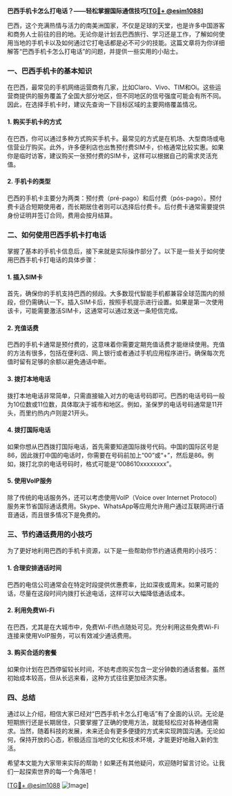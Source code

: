 **巴西手机卡怎么打电话？——轻松掌握国际通信技巧[[TG💪+ @esim1088](https://t.me/s/esim1088)]**

巴西，这个充满热情与活力的南美洲国家，不仅是足球的天堂，也是许多中国游客和商务人士前往的目的地。无论你是计划去巴西旅行、学习还是工作，了解如何使用当地的手机卡以及如何通过它打电话都是必不可少的技能。这篇文章将为你详细解答“巴西手机卡怎么打电话”的问题，并提供一些实用的小贴士。

### 一、巴西手机卡的基本知识

在巴西，最常见的手机网络运营商有几家，比如Claro、Vivo、TIM和Oi。这些运营商提供的服务覆盖了全国大部分地区，但不同地区的信号强度可能会有所不同。因此，在选择手机卡时，建议先查询一下目标区域的主要网络覆盖情况。

#### 1. 购买手机卡的方式

在巴西，你可以通过多种方式购买手机卡。最常见的方式是在机场、大型商场或电信营业厅购买。此外，许多便利店也出售预付费SIM卡，价格通常比较实惠。如果你是临时访客，建议购买一张预付费的SIM卡，这样可以根据自己的需求灵活充值。

#### 2. 手机卡的类型

巴西的手机卡主要分为两类：预付费（pré-pago）和后付费（pós-pago）。预付费卡适合短期使用者，而长期居住者则可以选择后付费卡。后付费卡通常需要提供身份证明并签订合同，费用会按月结算。

### 二、如何使用巴西手机卡打电话

掌握了基本的手机卡信息后，接下来就是实际操作部分了。以下是一些关于如何使用巴西手机卡打电话的具体步骤：

#### 1. 插入SIM卡

首先，确保你的手机支持巴西的频段。大多数现代智能手机都兼容全球范围内的频段，但仍需确认一下。插入SIM卡后，按照手机提示进行设置。如果是第一次使用该卡，可能需要激活SIM卡，这通常可以通过发送一条短信完成。

#### 2. 充值话费

巴西的手机卡通常是预付费的，这意味着你需要定期充值话费才能继续使用。充值的方法有很多，包括在便利店、网上银行或者通过手机应用程序进行。确保每次充值时留有足够的余额以避免通话中断。

#### 3. 拨打本地电话

拨打本地电话非常简单，只需直接输入对方的电话号码即可。巴西的电话号码一般为10位数或11位数，具体取决于城市和地区。例如，圣保罗的电话号码通常是11开头，而里约热内卢则是21开头。

#### 4. 拨打国际电话

如果你想从巴西拨打国际电话，首先需要知道国际拨号代码。中国的国际区号是86，因此拨打中国的电话时，你需要在号码前加上“00”或“+”，然后是86。例如，拨打北京的电话号码时，格式可能是“008610xxxxxxxx”。

#### 5. 使用VoIP服务

除了传统的电话服务外，还可以考虑使用VoIP（Voice over Internet Protocol）服务来节省国际通话费用。Skype、WhatsApp等应用允许用户通过互联网进行语音通话，而且很多情况下是免费的。

### 三、节约通话费用的小技巧

为了更好地利用巴西的手机卡资源，以下是一些帮助你节约通话费用的小技巧：

#### 1. 合理安排通话时间

巴西的电信公司通常会在特定时段提供优惠费率，比如深夜或周末。如果可能的话，尽量在这段时间内拨打长途电话，这样可以大幅降低通话成本。

#### 2. 利用免费Wi-Fi

在巴西，尤其是在大城市中，免费Wi-Fi热点随处可见。充分利用这些免费Wi-Fi连接来使用VoIP服务，可以有效减少通话费用。

#### 3. 购买合适的套餐

如果你计划在巴西停留较长时间，不妨考虑购买包含一定分钟数的通话套餐。虽然初始成本较高，但从长远来看，这种方式往往更加经济实惠。

### 四、总结

通过以上介绍，相信大家已经对“巴西手机卡怎么打电话”有了全面的认识。无论是短期旅行还是长期居住，只要掌握了正确的使用方法，就能轻松应对各种通信需求。当然，随着科技的发展，未来还会有更多便捷的方式来实现跨国沟通。无论如何，保持开放的心态，积极适应当地的文化和技术环境，才能更好地融入新的生活。

希望本文能为大家带来实际的帮助！如果还有其他疑问，欢迎随时留言讨论。让我们一起探索世界的每一个角落吧！

[[TG💪+ @esim1088](https://t.me/s/esim1088) ![Image](https://i.postimg.cc/4NQfJmqS/Snipaste-2025-05-13-00-14-12.png)]